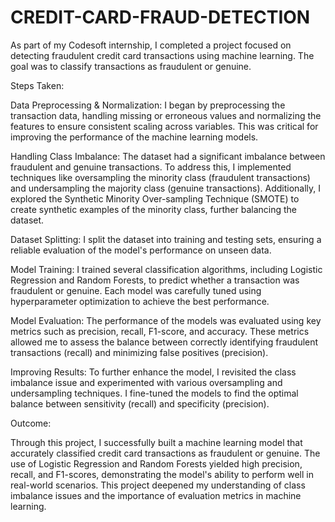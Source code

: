 # CREDIT-CARD-FRAUD-DETECTION
As part of my Codesoft internship, I completed a project focused on detecting fraudulent credit card transactions using machine learning. The goal was to classify transactions as fraudulent or genuine.


Steps Taken:

Data Preprocessing & Normalization: I began by preprocessing the transaction data, handling missing or erroneous values and normalizing the features to ensure consistent scaling across variables. This was critical for improving the performance of the machine learning models.

Handling Class Imbalance: The dataset had a significant imbalance between fraudulent and genuine transactions. To address this, I implemented techniques like oversampling the minority class (fraudulent transactions) and undersampling the majority class (genuine transactions). Additionally, I explored the Synthetic Minority Over-sampling Technique (SMOTE) to create synthetic examples of the minority class, further balancing the dataset.

Dataset Splitting: I split the dataset into training and testing sets, ensuring a reliable evaluation of the model's performance on unseen data.

Model Training: I trained several classification algorithms, including Logistic Regression and Random Forests, to predict whether a transaction was fraudulent or genuine. Each model was carefully tuned using hyperparameter optimization to achieve the best performance.

Model Evaluation: The performance of the models was evaluated using key metrics such as precision, recall, F1-score, and accuracy. These metrics allowed me to assess the balance between correctly identifying fraudulent transactions (recall) and minimizing false positives (precision).

Improving Results: To further enhance the model, I revisited the class imbalance issue and experimented with various oversampling and undersampling techniques. I fine-tuned the models to find the optimal balance between sensitivity (recall) and specificity (precision).

Outcome:

Through this project, I successfully built a machine learning model that accurately classified credit card transactions as fraudulent or genuine. The use of Logistic Regression and Random Forests yielded high precision, recall, and F1-scores, demonstrating the model's ability to perform well in real-world scenarios. This project deepened my understanding of class imbalance issues and the importance of evaluation metrics in machine learning.
